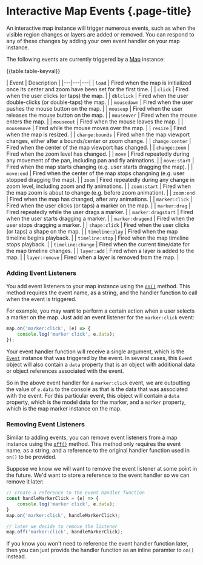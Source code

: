 # Interactive Map Events {.page-title}

An interactive map instance will trigger numerous events, such as when the visible region changes or layers are added or removed. You can respond to any of these changes by adding your own event handler on your map instance.

The following events are currently triggered by a [Map](http://aerisweather.com/docs/js/classes/interactivemap.html) instance:

{{table:table-keyval}}

| Event | Description |
|---|---|---|
| `load` | Fired when the map is initialized once its center and zoom have been set for the first time. |
| `click` | Fired when the user clicks (or taps) the map. |
| `dblclick` | Fired when the user double-clicks (or double-taps) the map. |
| `mousedown` | Fired when the user pushes the mouse button on the map. |
| `mouseup` | Fired when the user releases the mouse button on the map. |
| `mouseover` | Fired when the mouse enters the map. |
| `mouseout` | Fired when the mouse leaves the map. |
| `mousemove` | Fired while the mouse moves over the map. |
| `resize` | Fired when the map is resized. |
| `change:bounds` | Fired when the map viewport changes, either after a bounds/center or zoom change. |
| `change:center` | Fired when the center of the map viewport has changed. |
| `change:zoom` | Fired when the zoom level has changed. |
| `move` | Fired repeatedly during any movement of the pan, including pan and fly animations. |
| `move:start` | Fired when the map starts changing (e.g. user starts dragging the map). |
| `move:end` | Fired when the center of the map stops changning (e.g. user stopped dragging the map). |
| `zoom` | Fired repeatedly during any change in zoom level, including zoom and fly animations. |
| `zoom:start` | Fired when the map zoom is about to change (e.g. before zoom animation). |
| `zoom:end` | Fired when the map has changed, after any animations. |
| `marker:click` | Fired when the user clicks (or taps) a marker on the map. |
| `marker:drag` | Fired repeatedly while the user drags a marker. |
| `marker:dragstart` | Fired when the user starts dragging a marker. |
| `marker:dragend` | Fired when the user stops dragging a marker. |
| `shape:click` | Fired when the user clicks (or taps) a shape on the map. |
| `timeline:play` | Fired when the map timeline begins playback. |
| `timeline:stop` | Fired when the map timeline stops playback. |
| `timeline:change` | Fired when the current time/date for the map timeline changes. |
| `layer:add` | Fired when a layer is added to the map. |
| `layer:remove` | Fired when a layer is removed from the map. |

### Adding Event Listeners
You add event listeners to your map instance using the [`on()`](http://aerisweather.com/docs/js/classes/interactivemap.html#on) method. This method requires the event name, as a string, and the handler function to call when the event is triggered.

For example, you may want to perform a certain action when a user selects a marker on the map. Just add an event listener for the `marker:click` event:

```javascript
map.on('marker:click', (e) => {
    console.log('marker click', e.data);
});
```

Your event handler function will receive a single argument, which is the [`Event`]({{docs-url}}/classes/event.html) instance that was triggered by the event. In several cases, this `Event` object will also contain a `data` property that is an object with additional data or object references associated with the event.

So in the above event handler for a `marker:click` event, we are outputting the value of `e.data` to the console as that is the data that was associated with the event. For this particular event, this object will contain a `data` property, which is the model data for the marker, and a `marker` property, which is the map marker instance on the map.

### Removing Event Listeners
Similar to adding events, you can remove event listeners from a map instance using the [`off()`](http://aerisweather.com/docs/js/classes/interactivemap.html#off) method. This method only requires the event name, as a string, and a reference to the original handler function used in `on()` to be provided.

Suppose we know we will want to remove the event listener at some point in the future. We'd want to store a reference to the event handler so we can remove it later:

```javascript
// create a reference to the event handler function
const handleMarkerClick = (e) => {
    console.log('marker click', e.data);
}
map.on('marker:click', handleMarkerClick);

// later we decide to remove the listener
map.off('marker:click', handleMarkerClick);
```

If you know you won't need to reference the event handler function later, then you can just provide the handler function as an inline paramter to `on()` instead.
